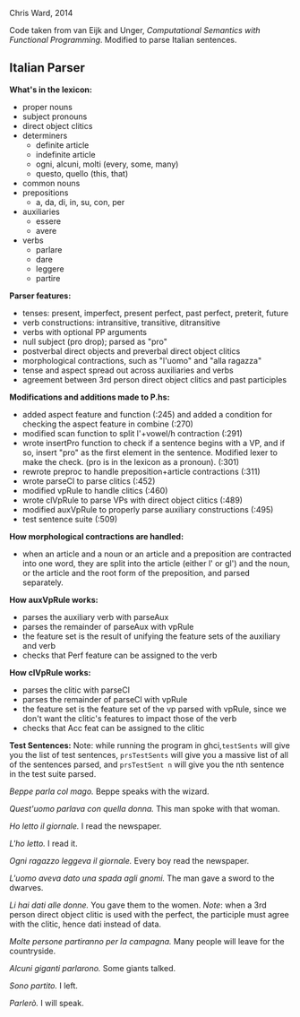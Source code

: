 Chris Ward, 2014

Code taken from van Eijk and Unger, *Computational Semantics with Functional Programming*.
Modified to parse Italian sentences. 

Italian Parser
---------------

**What's in the lexicon:**
- proper nouns
- subject pronouns
- direct object clitics
- determiners
    - definite article
    - indefinite article
    - ogni, alcuni, molti (every, some, many)
    - questo, quello (this, that)
- common nouns
- prepositions
    - a, da, di, in, su, con, per
- auxiliaries
    - essere
    - avere
- verbs
    - parlare
    - dare
    - leggere
    - partire

**Parser features:**
- tenses: present, imperfect, present perfect, past perfect, preterit, future
- verb constructions: intransitive, transitive, ditransitive
- verbs with optional PP arguments
- null subject (pro drop); parsed as "pro"
- postverbal direct objects and preverbal direct object clitics
- morphological contractions, such as "l'uomo" and "alla ragazza"
- tense and aspect spread out across auxiliaries and verbs
- agreement between 3rd person direct object clitics and past participles

**Modifications and additions made to P.hs:**
- added aspect feature and function (:245) and added a condition for checking the aspect feature in combine (:270)
- modified scan function to split l'+vowel/h contraction (:291)
- wrote insertPro function to check if a sentence begins with a VP, and if so, insert "pro" as the first element in the sentence. Modified lexer to make the check. (pro is in the lexicon as a pronoun). (:301)
- rewrote preproc to handle preposition+article contractions (:311)
- wrote parseCl to parse clitics (:452)
- modified vpRule to handle clitics (:460)
- wrote clVpRule to parse VPs with direct object clitics (:489)
- modified auxVpRule to properly parse auxiliary constructions (:495)
- test sentence suite (:509)

**How morphological contractions are handled:**
- when an article and a noun or an article and a preposition are contracted into one word, they are split into the article (either l' or gl') and the noun, or the article and the root form of the preposition, and parsed separately. 

**How auxVpRule works:**
- parses the auxiliary verb with parseAux
- parses the remainder of parseAux with vpRule
- the feature set is the result of unifying the feature sets of the auxiliary and verb
- checks that Perf feature can be assigned to the verb

**How clVpRule works:**
- parses the clitic with parseCl
- parses the remainder of parseCl with vpRule
- the feature set is the feature set of the vp parsed with vpRule, since we don't want the clitic's features to impact those of the verb
- checks that Acc feat can be assigned to the clitic

**Test Sentences:**
Note: while running the program in ghci,`testSents` will give you the list of test sentences, `prsTestSents` will give you a massive list of all of the sentences parsed, and `prsTestSent n` will give you the nth sentence in the test suite parsed.  

*Beppe parla col mago.*
Beppe speaks with the wizard.

*Quest'uomo parlava con quella donna.*
This man spoke with that woman.

*Ho letto il giornale.*
I read the newspaper.

*L'ho letto.*
I read it.

*Ogni ragazzo leggeva il giornale.*
Every boy read the newspaper. 

*L'uomo aveva dato una spada agli gnomi.*
The man gave a sword to the dwarves.

*Li hai dati alle donne.*
You gave them to the women.
*Note*: when a 3rd person direct object clitic is used with the perfect, the participle must agree with the clitic, hence dati instead of data.

*Molte persone partiranno per la campagna.*
Many people will leave for the countryside.

*Alcuni giganti parlarono.*
Some giants talked.

*Sono partito.*
I left. 

*Parlerò.*
I will speak. 




